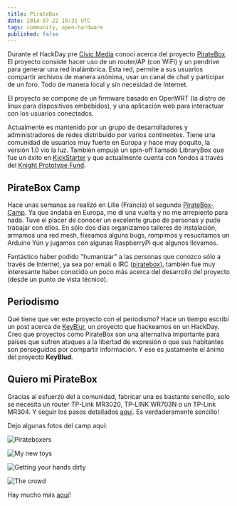 ```yaml
---
title: PirateBox
date: 2014-07-22 15:31 UTC
tags: community, open-hardware
published: false
---
```


Durante el HackDay pre [Civic Media](http://civic.mit.edu/) conocí acerca del proyecto [PirateBox](http://piratebox.cc/). El proyecto consiste hacer uso de un router/AP (con WiFi) y un pendrive para generar una red inalámbrica. Esta red, permite a sus usuarios compartir archivos de manera anónima, usar un canal de chat y participar de un foro. Todo de manera local y sin necesidad de Internet.

El proyecto se compone de un firmware basado en OpenWRT (la distro de linux para dispositivos embebidos), y una aplicación web para interactuar con los usuarios conectados.

Actualmente es mantenido por un grupo de desarrolladores y administradores de redes distribuido por varios continentes. Tiene una comunidad de usuarios muy fuerte en Europa y hace muy poquito, la versión 1.0 vio la luz. También empujó un spin-off llamado LibraryBox que fue un éxito en [KickStarter](https://www.kickstarter.com/projects/griffey/librarybox-20) y que actualmente cuenta con fondos a través del [Knight Prototype Fund](http://www.knightfoundation.org/blogs/knightblog/2014/4/22/17-projects-receive-funding-through-knight-prototype-fund/).

## PirateBox Camp
Hace unas semanas se realizó en Lille (Francia) el segundo [PirateBox-Camp](http://piratebox.cc/camp:start). Ya que andaba en Europa, me di una vuelta y no me arrepiento para nada. Tuve el placer de conocer un excelente grupo de personas y pude trabajar con ellos. En sólo dos días organizamos talleres de instalación, armamos una red mesh, fixeamos alguns bugs, rompimos y resucitamos un Arduino Yún y jugamos con algunas RaspberryPi que algunos llevamos.

Fantástico haber podido "humanizar" a las personas que conozco sólo a través de Internet, ya sea por email o IRC ([piratebox](http://piratebox.cc/irc)), también fue muy interesante haber conocido un poco más acerca del desarrollo del proyecto (desde un punto de vista técnico).

## Periodismo
Qué tiene que ver este proyecto con el periodismo? Hace un tiempo escribí un post acerca de [KeyBlur](http://codingnews.info/post/hack-day-at-the-mit.html), un proyecto que hackeamos en un HackDay. Creo que proyectos como PirateBox son una alternativa importante para países que sufren ataques a la libertad de expresión o que sus habitantes son perseguidos por compartir información. Y ese es justamente el ánimo del proyecto **KeyBlud**.

## Quiero mi PirateBox
Gracias al esfuerzo del a comunidad, fabricar una es bastante sencillo, solo se necesita un router TP-Link MR3020, TP-LINK WR703N o un TP-Link MR304. Y seguir los pasos detallados [aquí](http://piratebox.cc/openwrt:diy). Es verdaderamente sencillo!

Dejo algunas fotos del camp aquí:

![Pirateboxers](/images/piratebox-crowd.jpg)

![My new toys](/images/pirateboxes.jpg)

![Getting your hands dirty](/images/fixing-piratebox.jpg)

![The crowd](/images/more-crowd.jpg)

Hay mucho más [aquí](https://twitter.com/pirateboxcamp/)!